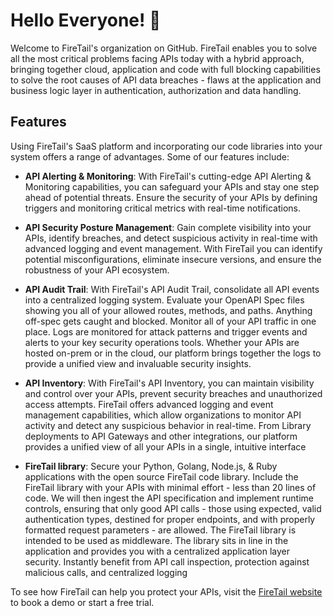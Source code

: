 # Hello Everyone! 👋

Welcome to FireTail's organization on GitHub. FireTail enables you to solve all the most critical problems facing APIs today with a hybrid approach, bringing together cloud, application and code with full blocking capabilities to solve the root causes of API data breaches - flaws at the application and business logic layer in authentication, authorization and data handling.

## Features

Using FireTail's SaaS platform and incorporating our code libraries into your system offers a range of advantages. Some of our features include:

* <b>API Alerting & Monitoring</b>: With FireTail's cutting-edge API Alerting & Monitoring capabilities, you can safeguard your APIs and stay one step ahead of potential threats. Ensure the security of your APIs by defining triggers and monitoring critical metrics with real-time notifications.

* <b>API Security Posture Management</b>: Gain complete visibility into your APIs, identify breaches, and detect suspicious activity in real-time with advanced logging and event management. With FireTail you can identify potential misconfigurations, eliminate insecure versions, and ensure the robustness of your API ecosystem.

* <b>API Audit Trail</b>: With FireTail's API Audit Trail, consolidate all API events into a centralized logging system. Evaluate your OpenAPI Spec files showing you all of your allowed routes, methods, and paths. Anything off-spec gets caught and blocked. Monitor all of your API traffic in one place. Logs are monitored for attack patterns and trigger events and alerts to your key security operations tools.
Whether your APIs are hosted on-prem or in the cloud, our platform brings together the logs to provide a unified view and invaluable security insights. 

* <b> API Inventory</b>: With FireTail's API Inventory, you can maintain visibility and control over your APIs, prevent security breaches and unauthorized access attempts. FireTail offers advanced logging and event management capabilities, which allow organizations to monitor API activity and detect any suspicious behavior in real-time. From Library deployments to API Gateways and other integrations, our platform provides a unified view of all your APIs in a single, intuitive interface

* <b>FireTail library</b>: Secure your Python, Golang, Node.js, & Ruby applications with the open source FireTail code library. Include the FireTail library with your APIs with minimal effort - less than 20 lines of code. We will then ingest the API specification and implement runtime controls, ensuring that only good API calls - those using expected, valid authentication types, destined for proper endpoints, and with properly formatted request parameters - are allowed.
The FireTail library is intended to be used as middleware. The library sits in line in the application and provides you with a centralized application layer security. Instantly benefit from API call inspection, protection against malicious calls, and centralized logging<add relevant text in here>

To see how FireTail can help you protect your APIs, visit the [FireTail website][1] to book a demo or start a free trial.

[1]: https://www.firetail.io
